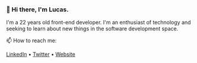 ### 👋 Hi there, I'm Lucas. 

I'm a 22 years old front-end developer. I'm an enthusiast of technology and seeking to learn about new things in the software development space.

📫 How to reach me:  

[LinkedIn](https://www.linkedin.com/in/lucaspassini/) • [Twitter](https://twitter.com/lucaspassini_) • [Website](https://passini.vercel.app)



